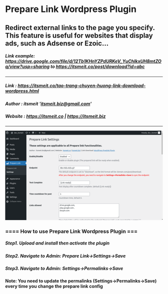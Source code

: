 # Prepare Link Wordpress Plugin
## Redirect external links to the page you specify. This feature is useful for websites that display ads, such as Adsense or Ezoic...
##### Link example: https://drive.google.com/file/d/12Tb1KHnYZPdURKeV_YuChlkxUH8mtZOq/view?usp=sharing to https://itsmeit.co/post/download?id=abc
------------------------------------------------
##### Link    : https://itsmeit.co/tao-trang-chuyen-huong-link-download-wordpress.html
##### Author  : itsmeit '<itsmeit.biz@gmail.com>'
##### Website : https://itsmeit.co | https://itsmeit.biz
---------------------------------------------------
![img.png](img.png)
### ==== How to use Prepare Link Wordpress Plugin ===
##### Step1. Upload and install then activate the plugin
##### Step2. Navigate to Admin: Prepare Link->Settings->Save
##### Step3. Navigate to Admin: Settings->Permalinks->Save

#### Note: You need to update the permalinks (Settings->Permalinks->Save) every time you change the prepare link config